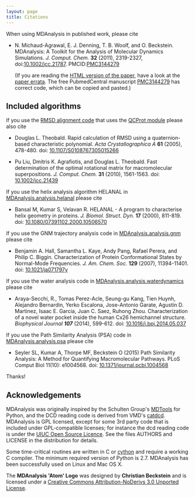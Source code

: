 ```yaml
---
layout: page
title: Citations
---
```


When using MDAnalysis in published work, please cite

 * <a name="MichaudAgrawal2011"></a>N. Michaud-Agrawal, E. J. Denning, T. B. Woolf, and
   O. Beckstein. MDAnalysis: A Toolkit for the Analysis of Molecular Dynamics
   Simulations. *J. Comput. Chem.* **32** (2011), 2319-2327,
   doi:[10.1002/jcc.21787](http://dx.doi.org/10.1002/jcc.21787).
   PMCID:[PMC3144279](http://www.ncbi.nlm.nih.gov/pmc/articles/PMC3144279/)

   (If you are reading the [HTML version of the
   paper](http://onlinelibrary.wiley.com/doi/10.1002/jcc.21787/full),
   have a look at the [paper
   errata]({{site.baseurl}}pages/errata).
   The free PubmedCentral manuscript
   [PMC3144279](http://www.ncbi.nlm.nih.gov/pmc/articles/PMC3144279/)
   has correct code, which can be copied and pasted.)

## <a name="IncludedAlgorithms"></a>Included algorithms ##

If you use the [RMSD alignment
code](https://pythonhosted.org/MDAnalysis/documentation_pages/analysis/align.html)
that uses the [QCProt
module](https://pythonhosted.org/MDAnalysis/documentation_pages/core/qcprot.html)
please also cite

 * Douglas L. Theobald. Rapid calculation of RMSD using a quaternion-based
   characteristic polynomial. *Acta Crystallographica A* **61** (2005),
   478-480. doi: [10.1107/S0108767305015266](http://doi.org/10.1107/S0108767305015266)

 * Pu Liu, Dmitris K. Agrafiotis, and Douglas L. Theobald. Fast determination
   of the optimal rotational matrix for macromolecular
   superpositions. *J. Comput. Chem.* **31** (2010), 1561-1563. doi:
   [10.1002/jcc.21439](http://doi.org/10.1002/jcc.21439)

If you use the helix analysis algorithm HELANAL in
[MDAnalysis.analysis.helanal](https://pythonhosted.org/MDAnalysis/documentation_pages/analysis/helanal.html)
please cite

 * Bansal M, Kumar S, Velavan R. HELANAL - A program to characterise helix
   geometry in proteins. *J. Biomol. Struct. Dyn.* **17** (2000),
   811-819. doi:
   [10.1080/07391102.2000.10506570](http://doi.org/10.1080/07391102.2000.10506570)

If you use the GNM trajectory analysis code in
[MDAnalysis.analysis.gnm](https://pythonhosted.org/MDAnalysis/documentation_pages/analysis/gnm.html)
please cite

 * Benjamin A. Hall, Samantha L. Kaye, Andy Pang, Rafael Perera, and Philip
   C. Biggin. Characterization of Protein Conformational States by Normal-Mode
   Frequencies. *J. Am. Chem. Soc.* **129** (2007), 11394-11401. doi:
   [10.1021/ja071797y](http://doi.org/10.1021/ja071797y)

If you use the water analysis code in
[MDAnalysis.analysis.waterdynamics](https://pythonhosted.org/MDAnalysis/documentation_pages/analysis/waterdynamics.html)
please cite

 * Araya-Secchi, R., Tomas Perez-Acle, Seung-gu Kang, Tien Huynh,
   Alejandro Bernardin, Yerko Escalona, Jose-Antonio Garate, Agustin
   D. Martinez, Isaac E. Garcia, Juan C. Saez, Ruhong
   Zhou. Characterization of a novel water pocket inside the human
   Cx26 hemichannel structure. *Biophysical Journal* ***107*** (2014),
   599-612. doi: [10.1016/j.bpj.2014.05.037](http://doi.org/10.1016/j.bpj.2014.05.037)

If you use the Path Similarity Analysis (PSA) code in
[MDAnalysis.analysis.psa](https://pythonhosted.org/MDAnalysis/documentation_pages/analysis/psa.html)
please cite

 * Seyler SL, Kumar A, Thorpe MF, Beckstein O (2015) Path Similarity
   Analysis: A Method for Quantifying Macromolecular Pathways. PLoS
   Comput Biol 11(10): e1004568. doi: [10.1371/journal.pcbi.1004568](http://dx.doi.org/10.1371/journal.pcbi.1004568)

Thanks!


## Acknowledgements

MDAnalysis was originally inspired by the Schulten Group's
[MDTools](http://www.ks.uiuc.edu/Development/MDTools/) for Python, and the DCD
reading code is derived from VMD's
[catdcd](http://www.ks.uiuc.edu/Development/MDTools/catdcd/). MDAnalysis is GPL
licensed, except for some 3rd party code that is included under GPL-compatible
licenses; for instance the dcd reading code is under the [UIUC Open Source
Licence](http://www.ks.uiuc.edu/Development/MDTools/catdcd/license.html). See
the files AUTHORS and LICENSE in the distribution for details.

Some time-critical routines are written in C or [cython](http://cython.org) and
require a working C compiler. The minimum required version of Python is
2.7. MDAnalysis has been successfully used on Linux and Mac OS X.

The **MDAnalysis 'Atom' Logo** was designed by **Christian Beckstein** and is
licensed under a [Creative Commons Attribution-NoDerivs 3.0 Unported
License](http://creativecommons.org/licenses/by-nd/3.0/).
